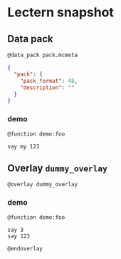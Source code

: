 # Lectern snapshot

## Data pack

`@data_pack pack.mcmeta`

```json
{
  "pack": {
    "pack_format": 48,
    "description": ""
  }
}
```

### demo

`@function demo:foo`

```mcfunction
say my 123
```

## Overlay `dummy_overlay`

`@overlay dummy_overlay`

### demo

`@function demo:foo`

```mcfunction
say 3
say 123
```

`@endoverlay`
